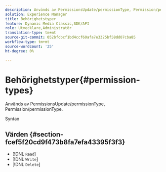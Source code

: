 ```yaml
---
description: Används av PermissionsUpdate/permissionType, Permission/permissionType.
solution: Experience Manager
title: Behörighetstyper
feature: Dynamic Media Classic,SDK/API
role: Utvecklare,Administratör
translation-type: tm+mt
source-git-commit: 052bfcbcf1bd4ccf60afa7e3325bf58dd07cba85
workflow-type: tm+mt
source-wordcount: '25'
ht-degree: 0%

---
```



# Behörighetstyper{#permission-types}

Används av PermissionsUpdate/permissionType, Permission/permissionType.

Syntax

## Värden {#section-fcef5f20cd9f473b8fa7efa43395f3f3}

* [!DNL `Read`]
* [!DNL `Write`]
* [!DNL `Delete`]

